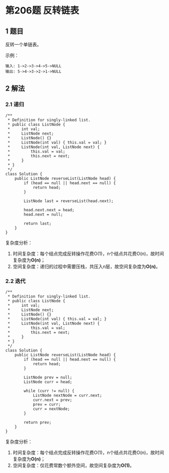 # 第206题 反转链表

## 1 题目

反转一个单链表。

示例：

```
输入: 1->2->3->4->5->NULL
输出: 5->4->3->2->1->NULL
```

## 2 解法

### 2.1 递归

```
/**
 * Definition for singly-linked list.
 * public class ListNode {
 *     int val;
 *     ListNode next;
 *     ListNode() {}
 *     ListNode(int val) { this.val = val; }
 *     ListNode(int val, ListNode next) {
 *         this.val = val; 
 *		   this.next = next; 
 *     }
 * }
 */
class Solution {
    public ListNode reverseList(ListNode head) {
        if (head == null || head.next == null) {
        	return head;
        }

        ListNode last = reverseList(head.next);

        head.next.next = head;
        head.next = null;

        return last;
    }
}
```

复杂度分析：

1. 时间复杂度：每个结点完成反转操作花费O(1)，n个结点共花费O(n)，故时间复杂度为**O(n)**；
2. 空间复杂度：递归的过程中需要压栈，共压入n层，故空间复杂度为**O(n)**。

### 2.2 迭代

```
/**
 * Definition for singly-linked list.
 * public class ListNode {
 *     int val;
 *     ListNode next;
 *     ListNode() {}
 *     ListNode(int val) { this.val = val; }
 *     ListNode(int val, ListNode next) {
 *         this.val = val; 
 *		   this.next = next; 
 *     }
 * }
 */
class Solution {
    public ListNode reverseList(ListNode head) {
        if (head == null || head.next == null) {
            return head;
        }

        ListNode prev = null;
        ListNode curr = head;

        while (curr != null) {
            ListNode nextNode = curr.next;
            curr.next = prev;
            prev = curr;
            curr = nextNode;
        }

        return prev;
    }
}
```

复杂度分析：

1. 时间复杂度：每个结点完成反转操作花费O(1)，n个结点共花费O(n)，故时间复杂度为**O(n)**；
2. 空间复杂度：仅花费常数个额外空间，故空间复杂度为**O(1)**。